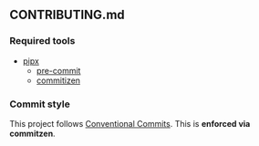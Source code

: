 ## CONTRIBUTING.md

### Required tools
- [pipx](https://pypa.github.io/pipx/#install-pipx)
    - [pre-commit](https://pre-commit.com/#install)
    - [commitizen](https://github.com/commitizen-tools/commitizen#installation)

### Commit style
This project follows [Conventional Commits](https://www.conventionalcommits.org/en/v1.0.0/#summary). This is **enforced via commitzen**.

